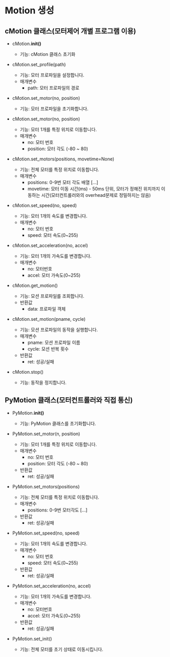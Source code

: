 # Motion 생성

## cMotion 클래스(모터제어 개별 프로그램 이용)

+ cMotion.__init()__
  - 기능: cMotion 클래스 초기화

+ cMotion.set_profile(path)
  - 기능: 모터 프로파일을 설정합니다.
  - 매개변수
    + path: 모터 프로파일의 경로

+ cMotion.set_motor(no, position)
  - 기능: 모터 프로파일을 초기화합니다.

+ cMotion.set_motor(no, position)
  - 기능: 모터 1개를 특정 위치로 이동합니다.
  - 매개변수
    + no: 모터 번호
    + position: 모터 각도 (-80 ~ 80)

+ cMotion.set_motors(positions, movetime=None)
  - 기능: 전체 모터를 특정 위치로 이동합니다.
  - 매개변수
    + positions: 0-9번 모터 각도 배열 [...]
    + movetime: 모터 이동 시간(ms) - 50ms 단위, 모터가 정해진 위치까지 이동하는 시간(모터컨트롤러와의 overhead문제로 정밀하지는 않음)

+ cMotion.set_speed(no, speed)
  - 기능: 모터 1개의 속도를 변경합니다.
  - 매개변수
    + no: 모터 번호
    + speed: 모터 속도(0~255)

+ cMotion.set_acceleration(no, accel)
  - 기능: 모터 1개의 가속도를 변경합니다.
  - 매개변수
    + no: 모터번호
    + accel: 모터 가속도(0~255)

+ cMotion.get_motion()
  - 기능: 모션 프로파일를 조회합니다.
  - 반환값
    + data: 프로파일 객체

+ cMotion.set_motion(pname, cycle)
  - 기능: 모션 프로파일의 동작을 실행합니다.
  - 매개변수
    + pname: 모션 프로파일 이름
    + cycle: 모션 반복 횟수
  - 반환값
    + ret: 성공/실패

+ cMotion.stop()
  - 기능: 동작을 정지합니다.


## PyMotion 클래스(모터컨트롤러와 직접 통신)

+ PyMotion.__init()__
  - 기능: PyMotion 클래스를 초기화합니다.

+ PyMotion.set_motor(n, position)
  - 기능: 모터 1개를 특정 위치로 이동합니다.
  - 매개변수
    + no: 모터 번호
    + position: 모터 각도 (-80 ~ 80)
  - 반환값
    + ret: 성공/실패

+ PyMotion.set_motors(positions)
  - 기능: 전체 모터를 특정 위치로 이동합니다.
  - 매개변수
    + positions: 0-9번 모터각도 [...]
  - 반환값
    + ret: 성공/실패

+ PyMotion.set_speed(no, speed)
  - 기능: 모터 1개의 속도를 변경합니다.
  - 매개변수
    + no: 모터 번호
    + speed: 모터 속도(0~255)
  - 반환값
    + ret: 성공/실패

+ PyMotion.set_acceleration(no, accel)
  - 기능: 모터 1개의 가속도를 변경합니다.
  - 매개변수
    + no: 모터번호
    + accel: 모터 가속도(0~255)
  - 반환값
    + ret: 성공/실패

+ PyMotion.set_init()
  - 기능: 전체 모터를 초기 상태로 이동시킵니다.
